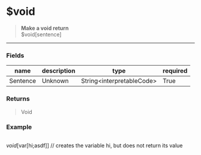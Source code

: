 # **$void**
> **Make a void return** <br/>
> $void[sentence]
- - -

### Fields
| name | description | type | required |
|------|-------------|------|----------|
| Sentence | Unknown | String&lt;interpretableCode&gt; | True |

### Returns
> Void

### Example
> ```php
$void[$var[hi;asdf]] // creates the variable hi, but does not return its value
```